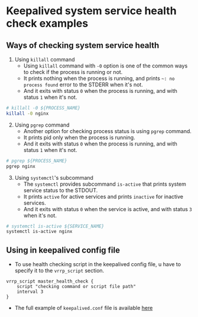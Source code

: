 # Keepalived system service health check examples

## Ways of checking system service health

1. Using `killall` command
    - Using `killall` command with `-0` option is one of the common ways to check if the process is running or not.
    - It prints nothing when the process is running, and prints `~: no process found` error to the STDERR when it's not.
    - And it exits with status `0` when the process is running, and with status `1` when it's not.

```bash
# killall -0 ${PROCESS_NAME}
killall -0 nginx
```

2. Using `pgrep` command
    - Another option for checking process status is using `pgrep` command.
    - It prints pid only when the process is running.
    - And it exits with status `0` when the process is running, and with status `1` when it's not.

```bash
# pgrep ${PROCESS_NAME}
pgrep nginx
```

3. Using `systemctl`'s subcommand
    - The `systemctl` provides subcommand `is-active` that prints system service status to the STDOUT.
    - It prints `active` for active services and prints `inactive` for inactive services.
    - And it exits with status `0` when the service is active, and with status `3` when it's not.

```bash
# systemctl is-active ${SERVICE_NAME}
systemctl is-active nginx
```

## Using in keepalived config file

- To use health checking script in the keepalived config file, u have to specify it to the `vrrp_script` section.

```
vrrp_script master_health_check {
    script "checking command or script file path"
    interval 3
}
```

- The full example of `keepalived.conf` file is available [here](./keepalived.conf)
